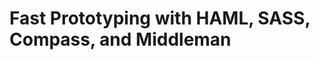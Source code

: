 Fast Prototyping with HAML, SASS, Compass, and Middleman
========================================================

